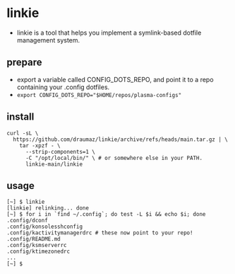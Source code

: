 # linkie
- linkie is a tool that helps you implement a symlink-based dotfile management system.

## prepare
- export a variable called CONFIG_DOTS_REPO, and point it to a repo containing your .config dotfiles.
- ```export CONFIG_DOTS_REPO="$HOME/repos/plasma-configs"```

## install
```
curl -sL \
  https://github.com/draumaz/linkie/archive/refs/heads/main.tar.gz | \
    tar -xpzf - \
      --strip-components=1 \
      -C "/opt/local/bin/" \ # or somewhere else in your PATH.
      linkie-main/linkie
```

## usage
```
[~] $ linkie
[linkie] relinking... done
[~] $ for i in `find ~/.config`; do test -L $i && echo $i; done
.config/dconf
.config/konsolesshconfig
.config/kactivitymanagerdrc # these now point to your repo!
.config/README.md
.config/ksmserverrc
.config/ktimezonedrc
...
[~] $
```
